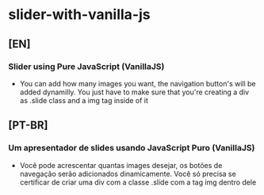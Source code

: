 # slider-with-vanilla-js

## [EN]

### Slider using Pure JavaScript (VanillaJS)

* You can add how many images you want, the navigation button's will be added dynamilly. You just have to make sure that you're creating a div as .slide class and a img tag inside of it

## [PT-BR]

### Um apresentador de slides usando JavaScript Puro (VanillaJS)

* Você pode acrescentar quantas images desejar, os botões de navegação serão adicionados dinamicamente. Você só precisa se certificar de criar uma div com a classe .slide com a tag img dentro dele
